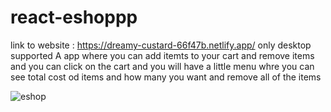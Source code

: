 # react-eshoppp
link to website : https://dreamy-custard-66f47b.netlify.app/ only desktop supported
A app where you can add itemts to your cart and remove items and you can click on the cart and you will have a little menu whre you can see total cost od items and how many you want and remove all of the items


![eshop](https://github.com/majid0334/react-eshoppp/assets/113986626/4ee610cf-18a9-416a-883f-df6f4140088e)
